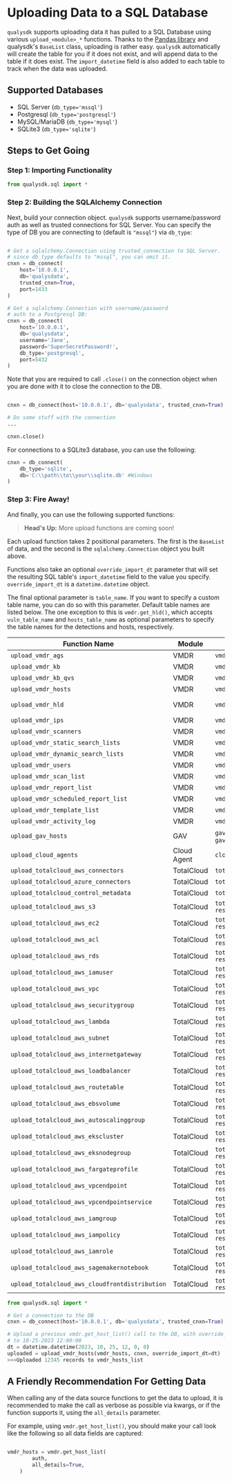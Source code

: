 # Uploading Data to a SQL Database

```qualysdk``` supports uploading data it has pulled to a SQL Database using various ```upload_<module>_*``` functions. Thanks to the [Pandas library](https://pandas.pydata.org) and qualysdk's ```BaseList``` class, uploading is rather easy. ```qualysdk``` automatically will create the table for you if it does not exist, and will append data to the table if it does exist. The ```import_datetime``` field is also added to each table to track when the data was uploaded.

## Supported Databases

- SQL Server (```db_type='mssql'```)
- Postgresql (```db_type='postgresql'```)
- MySQL/MariaDB (```db_type='mysql'```)
- SQLite3 (```db_type='sqlite'```)

## Steps to Get Going

### Step 1: Importing Functionality

```py
from qualysdk.sql import *
```

### Step 2: Building the SQLAlchemy Connection

Next, build your connection object. ```qualysdk``` supports username/password auth as well as trusted connections for SQL Server. You can specify the type of DB you are connecting to (default is ```"mssql"```) via ```db_type```:

```py

# Get a sqlalchemy.Connection using trusted_connection to SQL Server.
# since db_type defaults to "mssql", you can omit it.
cnxn = db_connect(
    host='10.0.0.1', 
    db='qualysdata', 
    trusted_cnxn=True, 
    port=1433
)

# Get a sqlalchemy.Connection with username/password 
# auth to a Postgresql DB:
cnxn = db_connect(
    host='10.0.0.1', 
    db='qualysdata', 
    username='Jane', 
    password='SuperSecretPassword!', 
    db_type='postgresql', 
    port=5432
)
```

Note that you are required to call ```.close()``` on the connection object when you are done with it to close the connection to the DB.

```py

cnxn = db_connect(host='10.0.0.1', db='qualysdata', trusted_cnxn=True)

# Do some stuff with the connection
...

cnxn.close()
```

For connections to a SQLite3 database, you can use the following:

```py
cnxn = db_connect(
    db_type='sqlite',
    db='C:\\path\\to\\your\\sqlite.db' #Windows
)
```

### Step 3: Fire Away!

And finally, you can use the following supported functions:

>**Head's Up:** More upload functions are coming soon!

Each upload function takes 2 positional parameters. The first is the ```BaseList``` of data, and the second is the ```sqlalchemy.Connection``` object you built above. 

Functions also take an optional ```override_import_dt``` parameter that will set the resulting SQL table's ```import_datetime``` field to the value you specify. ```override_import_dt``` is a ```datetime.datetime``` object.

The final optional parameter is ```table_name```. If you want to specify a custom table name, you can do so with this parameter. Default table names are listed below. The one exception to this is ```vmdr.get_hld()```, which accepts ```vuln_table_name``` and ```hosts_table_name``` as optional parameters to specify the table names for the detections and hosts, respectively.


| Function Name | Module  | ```qualysdk``` Function Data Source | Default SQL Table Name |
| -- | -- | -- | -- |
| ```upload_vmdr_ags``` | VMDR | ```vmdr.get_ag_list()```| ```vmdr_assetgroups``` |
| ```upload_vmdr_kb``` | VMDR | ```vmdr.query_kb()```| ```vmdr_knowledgebase``` |
| ```upload_vmdr_kb_qvs``` | VMDR | ```vmdr.get_kb_qvs()```| ```vmdr_kb_qvs``` |
| ```upload_vmdr_hosts``` | VMDR | ```vmdr.get_host_list()```| ```vmdr_hosts_list``` |
| ```upload_vmdr_hld``` | VMDR | ```vmdr.get_hld()```| ```vmdr_hld_hosts_list``` for hosts and ```vmdr_hld_detections``` for detections |
| ```upload_vmdr_ips``` | VMDR | ```vmdr.get_ip_list()```| ```vmdr_ips``` |
| ```upload_vmdr_scanners``` | VMDR | ```vmdr.get_scanner_list()```| ```vmdr_scanners``` |
| ```upload_vmdr_static_search_lists``` | VMDR | ```vmdr.get_static_searchlists()```| ```vmdr_static_searchlists``` |
| ```upload_vmdr_dynamic_search_lists``` | VMDR | ```vmdr.get_dynamic_searchlists()```| ```vmdr_dynamic_searchlists``` |
| ```upload_vmdr_users``` | VMDR | ```vmdr.get_user_list()```| ```vmdr_users``` |
| ```upload_vmdr_scan_list``` | VMDR | ```vmdr.get_scan_list()```| ```vmdr_scans``` |
| ```upload_vmdr_report_list``` | VMDR | ```vmdr.get_report_list()```| ```vmdr_reports``` |
| ```upload_vmdr_scheduled_report_list``` | VMDR | ```vmdr.get_scheduled_report_list()```| ```vmdr_scheduled_reports``` |
| ```upload_vmdr_template_list``` | VMDR | ```vmdr.get_template_list()```| ```vmdr_report_templates``` |
| ```upload_vmdr_activity_log``` | VMDR | ```vmdr.get_activity_log()```| ```vmdr_activity_log``` |
| ```upload_gav_hosts``` | GAV | ```gav.get_all_assets()``` or ```gav.query_assets()``` | ```gav_hosts``` |
| ```upload_cloud_agents``` | Cloud Agent | ```cloud_agent.list_agents()``` | ```cloud_agent_agents``` |
| ```upload_totalcloud_aws_connectors``` | TotalCloud | ```totalcloud.get_connectors()``` | ```totalcloud_aws_connectors``` |
| ```upload_totalcloud_azure_connectors``` | TotalCloud | ```totalcloud.get_connectors()``` | ```totalcloud_azure_connectors``` |
| ```upload_totalcloud_control_metadata``` | TotalCloud | ```totalcloud.get_control_metadata()``` | ```totalcloud_control_metadata``` |
| ```upload_totalcloud_aws_s3``` | TotalCloud | ```totalcloud.get_inventory(provider='aws', resourceType='s3')``` | ```totalcloud_aws_s3_inventory``` |
| ```upload_totalcloud_aws_ec2``` | TotalCloud | ```totalcloud.get_inventory(provider='aws', resourceType='ec2')``` | ```totalcloud_aws_ec2_inventory``` |
| ```upload_totalcloud_aws_acl``` | TotalCloud | ```totalcloud.get_inventory(provider='aws', resourceType='acl')``` | ```totalcloud_aws_acl_inventory``` |
| ```upload_totalcloud_aws_rds``` | TotalCloud | ```totalcloud.get_inventory(provider='aws', resourceType='rds')``` | ```totalcloud_aws_rds_inventory``` |
| ```upload_totalcloud_aws_iamuser``` | TotalCloud | ```totalcloud.get_inventory(provider='aws', resourceType='iamuser')``` | ```totalcloud_aws_iamuser_inventory``` |
| ```upload_totalcloud_aws_vpc``` | TotalCloud | ```totalcloud.get_inventory(provider='aws', resourceType='vpc')``` | ```totalcloud_aws_vpc_inventory``` |
| ```upload_totalcloud_aws_securitygroup``` | TotalCloud | ```totalcloud.get_inventory(provider='aws', resourceType='sg')``` | ```totalcloud_aws_securitygroup_inventory``` |
| ```upload_totalcloud_aws_lambda``` | TotalCloud | ```totalcloud.get_inventory(provider='aws', resourceType='lambda')``` | ```totalcloud_aws_lambda_inventory``` |
| ```upload_totalcloud_aws_subnet``` | TotalCloud | ```totalcloud.get_inventory(provider='aws', resourceType='subnet')``` | ```totalcloud_aws_subnet_inventory``` |
| ```upload_totalcloud_aws_internetgateway``` | TotalCloud | ```totalcloud.get_inventory(provider='aws', resourceType='internet gateway')``` | ```totalcloud_aws_internetgateway_inventory``` |
| ```upload_totalcloud_aws_loadbalancer``` | TotalCloud | ```totalcloud.get_inventory(provider='aws', resourceType='load balancer')``` | ```totalcloud_aws_loadbalancer_inventory``` |
| ```upload_totalcloud_aws_routetable``` | TotalCloud | ```totalcloud.get_inventory(provider='aws', resourceType='route table')``` | ```totalcloud_aws_routetable_inventory``` |
| ```upload_totalcloud_aws_ebsvolume``` | TotalCloud | ```totalcloud.get_inventory(provider='aws', resourceType='ebs volume')``` | ```totalcloud_aws_ebsvolume_inventory``` |
| ```upload_totalcloud_aws_autoscalinggroup``` | TotalCloud | ```totalcloud.get_inventory(provider='aws', resourceType='auto scaling group')``` | ```totalcloud_aws_autoscalinggroup_inventory``` |
| ```upload_totalcloud_aws_ekscluster``` | TotalCloud | ```totalcloud.get_inventory(provider='aws', resourceType='eks cluster')``` | ```totalcloud_aws_ekscluster_inventory``` |
| ```upload_totalcloud_aws_eksnodegroup``` | TotalCloud | ```totalcloud.get_inventory(provider='aws', resourceType='eks nodegroup')``` | ```totalcloud_aws_eksnodegroup_inventory``` |
| ```upload_totalcloud_aws_fargateprofile``` | TotalCloud | ```totalcloud.get_inventory(provider='aws', resourceType='eks fargate profile')``` | ```totalcloud_aws_fargateprofile_inventory``` |
| ```upload_totalcloud_aws_vpcendpoint``` | TotalCloud | ```totalcloud.get_inventory(provider='aws', resourceType='vpc endpoint')``` | ```totalcloud_aws_vpcendpoint_inventory``` |
| ```upload_totalcloud_aws_vpcendpointservice``` | TotalCloud | ```totalcloud.get_inventory(provider='aws', resourceType='vpc endpoint service')``` | ```totalcloud_aws_vpcendpointservice_inventory``` |
| ```upload_totalcloud_aws_iamgroup``` | TotalCloud | ```totalcloud.get_inventory(provider='aws', resourceType='iam group')``` | ```totalcloud_aws_iamgroup_inventory``` |
| ```upload_totalcloud_aws_iampolicy``` | TotalCloud | ```totalcloud.get_inventory(provider='aws', resourceType='iam policy')``` | ```totalcloud_aws_iampolicy_inventory``` |
| ```upload_totalcloud_aws_iamrole``` | TotalCloud | ```totalcloud.get_inventory(provider='aws', resourceType='iam role')``` | ```totalcloud_aws_iamrole_inventory``` |
| ```upload_totalcloud_aws_sagemakernotebook``` | TotalCloud | ```totalcloud.get_inventory(provider='aws', resourceType='sagemaker notebook')``` | ```totalcloud_aws_sagemakernotebook_inventory``` |
| ```upload_totalcloud_aws_cloudfrontdistribution``` | TotalCloud | ```totalcloud.get_inventory(provider='aws', resourceType='cloudfront distribution')``` | ```totalcloud_aws_cloudfrontdistribution_inventory``` |

```py
from qualysdk.sql import *

# Get a connection to the DB
cnxn = db_connect(host='10.0.0.1', db='qualysdata', trusted_cnxn=True)

# Upload a previous vmdr.get_host_list() call to the DB, with override_import_dt set
# to 10-25-2023 12:00:00
dt = datetime.datetime(2023, 10, 25, 12, 0, 0)
uploaded = upload_vmdr_hosts(vmdr_hosts, cnxn, override_import_dt=dt)
>>>Uploaded 12345 records to vmdr_hosts_list
```

## A Friendly Recommendation For Getting Data

When calling any of the data source functions to get the data to upload, it is recommended to make the call as verbose as possible via kwargs, or if the function supports it, using the ```all_details``` parameter.

For example, using ```vmdr.get_host_list()```, you should make your call look like the following so all data fields are captured:

```py

vmdr_hosts = vmdr.get_host_list(
        auth, 
        all_details=True,
    )
```
